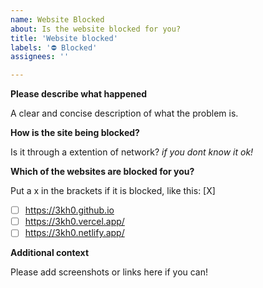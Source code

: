 ```yaml
---
name: Website Blocked
about: Is the website blocked for you?
title: 'Website blocked'
labels: '⛔ Blocked'
assignees: ''

---
```


**Please describe what happened**

A clear and concise description of what the problem is.

**How is the site being blocked?**

Is it through a extention of network? *if you dont know it ok!*

**Which of the websites are blocked for you?**

Put a x in the brackets if it is blocked, like this: [X]

- [ ] https://3kh0.github.io
- [ ] https://3kh0.vercel.app/
- [ ] https://3kh0.netlify.app/

**Additional context**

Please add screenshots or links here if you can!
